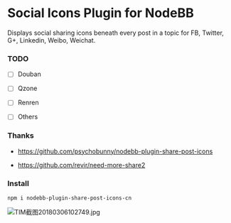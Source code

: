 # Social Icons Plugin for NodeBB

Displays social sharing icons beneath every post in a topic for FB, Twitter, G+, Linkedin, Weibo, Weichat.

### TODO

 - [ ] Douban
 - [ ] Qzone
 - [ ] Renren
 - [ ] Others


### Thanks

- https://github.com/psychobunny/nodebb-plugin-share-post-icons

- https://github.com/revir/need-more-share2

### Install

`npm i nodebb-plugin-share-post-icons-cn`

![TIM截图20180306102749.jpg](https://i.loli.net/2018/03/06/5a9dfcc2cce65.jpg)